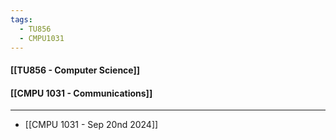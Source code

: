 ```yaml
---
tags:
  - TU856
  - CMPU1031
---
```

#### [[TU856 - Computer Science]]
#### [[CMPU 1031  - Communications]]

---

- [[CMPU 1031 - Sep 20nd 2024]]